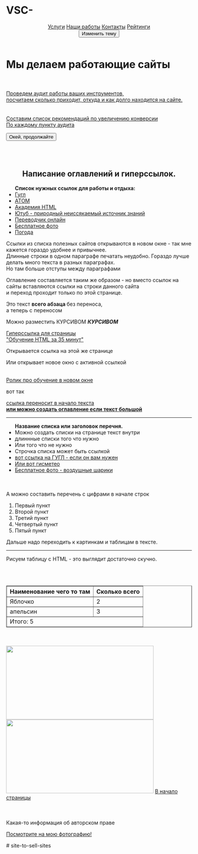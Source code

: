  # VSC-
<!DOCTYPE html>

<html>
  <head> 
     <meta http-equiv="Content-Type" content="text/html; charset=UTF-8">
     <title> "Создание и продвижение сайтов" </title>    
     <meta name="description" content="Разрабатываем эффективные решения для вашего бизнеса">	
     <link rel="shortcut icon" href="https://atom.io/favicon.ico">
     <link rel="stylesheet" href="C:/Users/maded/Desktop/index/main.css">
     <script src="app.js"></script>  
  </head>
  <body> 
    <header <div class="topnav">
          <a class="active" href="#home">Услуги</a>
          <a href="#news">Наши работы</a>
          <a href="#contact">Контакты</a>
          <a href="#about">Рейтинги</a>
        </div> 
	  <div class="container">
          <button class="theme-button" type="button">Изменить тему</button>
        </div>
    </header>
    <h1 id="ideveloper">Мы делаем работающие сайты</h1>
	<br></br>
       <div class="main-content">
          <a href=""https://htmlacademy.ru/" target="_blanc"> Проведем аудит работы ваших инструментов,
	  <br> посчитаем сколько приходит, откуда и как долго находится на сайте. </a>
       </div>
           <br></br>
         <aside>
           <a href=""https://htmlacademy.ru/" target="_blanc"> Составим список рекомендаций по увеличению конверсии
           <br>По каждому пункту аудита</a>
           <p><button class="button" type="button">Окей, продолжайте </button> </p>
          </aside>
        </div>
        <br></br>
      <h2 align=center> Написание оглавлений и гиперссылок.</h2>
        <ul><b>Список нужных ссылок для работы и отдыха:</b>
           <li><a href="https://www.google.ru/" target="_blanc">Гугл</a></li>
           <li><a href="https://atom.io/" target="_blanc">АТОМ</a></li>
           <li><a href="https://htmlacademy.ru/" target="_blanc">Академия HTML</a></li>
           <li><a href="https://www.youtube.com/" target="_blanc">Ютуб - природный неиссякаемый источник знаний </a></li>
           <li><a href="https://www.translate.ru/" target="_blanc">Переводчик онлайн</a></li>
           <li><a href="https://pixabay.com/ru/photos/" target="_blanc">Бесплатное фото</a></li>
           <li><a href="https://www.gismeteo.ru/weather-samara-4618/10-days/" target="_blanc">Погода</a></li>
        </ul>
        <p>Ссылки из списка полезных сайтов открываются в новом окне - так мне кажется гораздо удобнее и привычнее. 
	<br> Длинные строки в одном параграфе печатать неудобно. Гораздо лучше делать много текста в разных параграфах.
	<br> Но там больше отступы между параграфами</p>
        <p>Оглавление составляется таким же образом - но вместо ссылок на сайты вставляются ссылки на строки данного сайта 
	<br> и переход проходит только по этой странице.</p> 
        <p> Это текст <b> всего абзаца </b> без переноса, 
	<br>а теперь с переносом</p>
        <p> Можно разместить КУРСИВОМ <b><em>КУРСИВОМ</em></b></p>
        <a href="https://www.youtube.com/watch?v=4jYYHaTwWvY">Гиперссылка для страницы
	<br> "Обучение HTML за 35 минут"</a>
        <p>Открывается ссылка на этой же странице</p>
        <p>Или открывает новое окно с активной ссылкой</p>
        <a href="https://www.youtube.com/watch?v=4jYYHaTwWvY&amp;t=1280s" target="_blanc">
	<br>Ролик про обучение в новом окне</a>
        <p> вот так</p>
        <a href="file:///C:/Users/maded/Desktop/index/index.html#ideveloper">ссылка переносит в начало текста
	<br> <b> или можно создать оглавление если текст большой</b></a>
        <hr>
        <ul><b>Название списка или заголовок перечня.</b>
          <li>Можно создать списки на странице текст внутри </li>
          <li>длиннные списки того что нужно</li>
          <li>Или того что не нужно</li>
          <li>Строчка списка может быть ссылкой</li>
          <li><a href="https://www.google.ru/" target="_blanc">вот ссылка на ГУГЛ - если он вам нужен</a></li>
          <li><a href="https://www.gismeteo.ru/weather-samara-4618/10-days/">Или вот гисметео</a></li>
          <li><a href="https://pixabay.com/ru/photos/%D0%B2%D0%BE%D0%B7%D0%B4%D1%83%D1%88%D0%BD%D1%8B%D0%B5-%D1%88%D0%B0%D1%80%D1%8B-%D0%BF%D1%80%D0%B0%D0%B7%D0%B4%D0%BD%D0%BE%D0%B2%D0%B0%D0%BD%D0%B8%D0%B5-%D1%86%D0%B2%D0%B5%D1%82%D1%8B-1786430/" target="_blanc">Бесплатное фото - воздушные шарики</a></li>
          <br></br>
	 </ul>
	 <p> А можно составить перечень с цифрами в начале строк</p>
	     <ol>
		<li> Первый пункт</li>
		<li> Второй пункт</li>
		<li> Третий пункт</li>
		<li> Четвертый пункт</li>
		<li> Пятый пункт</li>
	     </ol>
        <p>Дальше надо переходить к картинкам и таблицам в тексте.</p>
        <hr>
        <p>Рисуем таблицу с HTML - это выглядит достаточно скучно. </p>
         <br></br>
        <table border="1"align=center>
          <thead>
            <tr>
              <th>Наименование чего то там</th>
              <th>Сколько всего</th>
            </tr>
            </thead><tbody>
            <tr>
                <td>Яблочко</td>
                <td>2</td>
            </tr>
            <tr>
                <td>апельсин</td>
                <td>3</td>
             </tr>
              </tbody><tfoot>
              <tr>
                <td colspan="2">Итого: 5 </td>
              </tr>
              </tfoot>          
        </table>
          <br></br>
	<img src="C:\Users\maded\Desktop\index\Кот в очках.jpg" height="200" width="400" alt="">
	<img src="C:\Users\maded\Desktop\index\Подсолнухи закат.jpg" height="200" width="400" alt="">
    	<a href="ideveloper">В начало страницы</a>
	<br></br>
        <br></br>
       <footer>
          Какая-то информация об авторском праве
          <p><a href="кот в очках.jpg">Посмотрите на мою фотографию!</a></p>
        </footer>
</body>
</html>
# site-to-sell-sites
